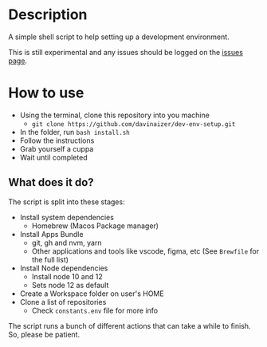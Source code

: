 # Description

A simple shell script to help setting up a development environment.

This is still experimental and any issues should be logged on the [issues page](/issues).

# How to use

- Using the terminal, clone this repository into you machine
  - `git clone https://github.com/davinaizer/dev-env-setup.git`
- In the folder, run `bash install.sh`
- Follow the instructions
- Grab yourself a cuppa
- Wait until completed

## What does it do?

The script is split into these stages:

- Install system dependencies
  - Homebrew (Macos Package manager)
- Install Apps Bundle
  - git, gh and nvm, yarn
  - Other applications and tools like vscode, figma, etc (See `Brewfile` for the full list)
- Install Node dependencies
  - Install node 10 and 12
  - Sets node 12 as default
- Create a Workspace folder on user's HOME
- Clone a list of repositories
  - Check `constants.env` file for more info

The script runs a bunch of different actions that can take a while to finish. So, please be patient.
